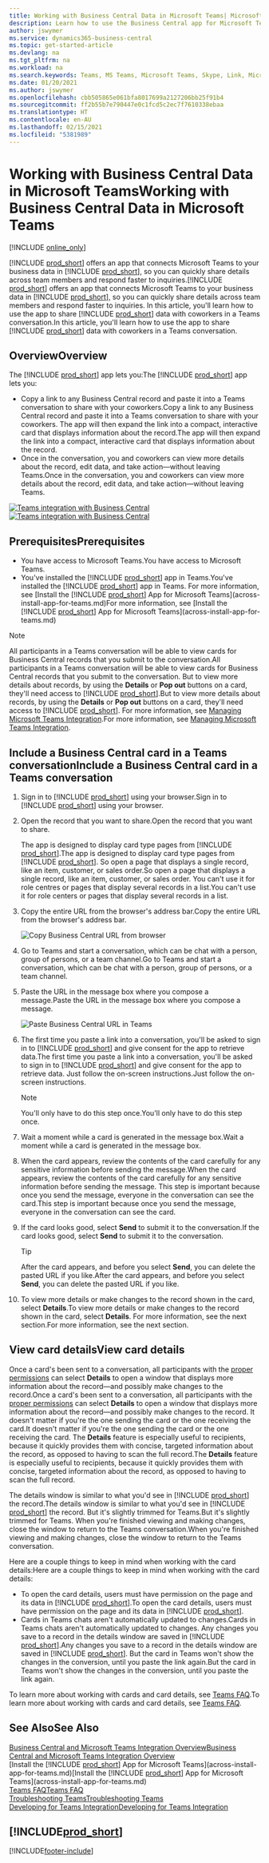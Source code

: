 ```yaml
---
title: Working with Business Central Data in Microsoft Teams| Microsoft Docs
description: Learn how to use the Business Central app for Microsoft Teams.
author: jswymer
ms.service: dynamics365-business-central
ms.topic: get-started-article
ms.devlang: na
ms.tgt_pltfrm: na
ms.workload: na
ms.search.keywords: Teams, MS Teams, Microsoft Teams, Skype, Link, Microsoft 365, collaborate, collaboration, teamwork
ms.date: 01/20/2021
ms.author: jswymer
ms.openlocfilehash: cbb505865e061bfa8017699a2127206bb25f91b4
ms.sourcegitcommit: ff2b55b7e790447e0c1fcd5c2ec7f7610338ebaa
ms.translationtype: HT
ms.contentlocale: en-AU
ms.lasthandoff: 02/15/2021
ms.locfileid: "5381989"
---
```

# <a name="working-with-business-central-data-in-microsoft-teams"></a><span data-ttu-id="8a24e-103">Working with Business Central Data in Microsoft Teams</span><span class="sxs-lookup"><span data-stu-id="8a24e-103">Working with Business Central Data in Microsoft Teams</span></span>

[!INCLUDE [online_only](includes/online_only.md)]

<span data-ttu-id="8a24e-104">[!INCLUDE [prod_short](includes/prod_short.md)] offers an app that connects Microsoft Teams to your business data in [!INCLUDE [prod_short](includes/prod_short.md)], so you can quickly share details across team members and respond faster to inquiries.</span><span class="sxs-lookup"><span data-stu-id="8a24e-104">[!INCLUDE [prod_short](includes/prod_short.md)] offers an app that connects Microsoft Teams to your business data in [!INCLUDE [prod_short](includes/prod_short.md)], so you can quickly share details across team members and respond faster to inquiries.</span></span> <span data-ttu-id="8a24e-105">In this article, you'll learn how to use the app to share [!INCLUDE [prod_short](includes/prod_short.md)] data with coworkers in a Teams conversation.</span><span class="sxs-lookup"><span data-stu-id="8a24e-105">In this article, you'll learn how to use the app to share [!INCLUDE [prod_short](includes/prod_short.md)] data with coworkers in a Teams conversation.</span></span>

## <a name="overview"></a><span data-ttu-id="8a24e-106">Overview</span><span class="sxs-lookup"><span data-stu-id="8a24e-106">Overview</span></span>

<span data-ttu-id="8a24e-107">The [!INCLUDE [prod_short](includes/prod_short.md)] app lets you:</span><span class="sxs-lookup"><span data-stu-id="8a24e-107">The [!INCLUDE [prod_short](includes/prod_short.md)] app lets you:</span></span>

- <span data-ttu-id="8a24e-108">Copy a link to any Business Central record and paste it into a Teams conversation to share with your coworkers.</span><span class="sxs-lookup"><span data-stu-id="8a24e-108">Copy a link to any Business Central record and paste it into a Teams conversation to share with your coworkers.</span></span> <span data-ttu-id="8a24e-109">The app will then expand the link into a compact, interactive card that displays information about the record.</span><span class="sxs-lookup"><span data-stu-id="8a24e-109">The app will then expand the link into a compact, interactive card that displays information about the record.</span></span>
- <span data-ttu-id="8a24e-110">Once in the conversation, you and coworkers can view more details about the record, edit data, and take action&mdash;without leaving Teams.</span><span class="sxs-lookup"><span data-stu-id="8a24e-110">Once in the conversation, you and coworkers can view more details about the record, edit data, and take action&mdash;without leaving Teams.</span></span>

<span data-ttu-id="8a24e-111">[![Teams integration with Business Central](media/teams-intro-v3.png)](media/teams-intro-v3.png#lightbox)</span><span class="sxs-lookup"><span data-stu-id="8a24e-111">[![Teams integration with Business Central](media/teams-intro-v3.png)](media/teams-intro-v3.png#lightbox)</span></span>

## <a name="prerequisites"></a><span data-ttu-id="8a24e-112">Prerequisites</span><span class="sxs-lookup"><span data-stu-id="8a24e-112">Prerequisites</span></span>

- <span data-ttu-id="8a24e-113">You have access to Microsoft Teams.</span><span class="sxs-lookup"><span data-stu-id="8a24e-113">You have access to Microsoft Teams.</span></span>
- <span data-ttu-id="8a24e-114">You've installed the [!INCLUDE [prod_short](includes/prod_short.md)] app in Teams.</span><span class="sxs-lookup"><span data-stu-id="8a24e-114">You've installed the [!INCLUDE [prod_short](includes/prod_short.md)] app in Teams.</span></span> <span data-ttu-id="8a24e-115">For more information, see [Install the [!INCLUDE [prod_short](includes/prod_short.md)] App for Microsoft Teams](across-install-app-for-teams.md)</span><span class="sxs-lookup"><span data-stu-id="8a24e-115">For more information, see [Install the [!INCLUDE [prod_short](includes/prod_short.md)] App for Microsoft Teams](across-install-app-for-teams.md)</span></span>

> [!NOTE]
> <span data-ttu-id="8a24e-116">All participants in a Teams conversation will be able to view cards for Business Central records that you submit to the conversation.</span><span class="sxs-lookup"><span data-stu-id="8a24e-116">All participants in a Teams conversation will be able to view cards for Business Central records that you submit to the conversation.</span></span> <span data-ttu-id="8a24e-117">But to view more details about records, by using the **Details** or **Pop out** buttons on a card, they'll need access to [!INCLUDE [prod_short](includes/prod_short.md)].</span><span class="sxs-lookup"><span data-stu-id="8a24e-117">But to view more details about records, by using the **Details** or **Pop out** buttons on a card, they'll need access to [!INCLUDE [prod_short](includes/prod_short.md)].</span></span> <span data-ttu-id="8a24e-118">For more information, see [Managing Microsoft Teams Integration](admin-teams-integration.md#minimum-requirements-1).</span><span class="sxs-lookup"><span data-stu-id="8a24e-118">For more information, see [Managing Microsoft Teams Integration](admin-teams-integration.md#minimum-requirements-1).</span></span>

## <a name="include-a-business-central-card-in-a-teams-conversation"></a><span data-ttu-id="8a24e-119">Include a Business Central card in a Teams conversation</span><span class="sxs-lookup"><span data-stu-id="8a24e-119">Include a Business Central card in a Teams conversation</span></span>

1. <span data-ttu-id="8a24e-120">Sign in to [!INCLUDE [prod_short](includes/prod_short.md)] using your browser.</span><span class="sxs-lookup"><span data-stu-id="8a24e-120">Sign in to [!INCLUDE [prod_short](includes/prod_short.md)] using your browser.</span></span>
2. <span data-ttu-id="8a24e-121">Open the record that you want to share.</span><span class="sxs-lookup"><span data-stu-id="8a24e-121">Open the record that you want to share.</span></span>

    <span data-ttu-id="8a24e-122">The app is designed to display card type pages from [!INCLUDE [prod_short](includes/prod_short.md)].</span><span class="sxs-lookup"><span data-stu-id="8a24e-122">The app is designed to display card type pages from [!INCLUDE [prod_short](includes/prod_short.md)].</span></span> <span data-ttu-id="8a24e-123">So open a page that displays a single record, like an item, customer, or sales order.</span><span class="sxs-lookup"><span data-stu-id="8a24e-123">So open a page that displays a single record, like an item, customer, or sales order.</span></span> <span data-ttu-id="8a24e-124">You can't use it for role centres or pages that display several records in a list.</span><span class="sxs-lookup"><span data-stu-id="8a24e-124">You can't use it for role centers or pages that display several records in a list.</span></span>

3. <span data-ttu-id="8a24e-125">Copy the entire URL from the browser's address bar.</span><span class="sxs-lookup"><span data-stu-id="8a24e-125">Copy the entire URL from the browser's address bar.</span></span>

   ![Copy Business Central URL from browser](media/teams-url-v2.png)
4. <span data-ttu-id="8a24e-127">Go to Teams and start a conversation, which can be chat with a person, group of persons, or a team channel.</span><span class="sxs-lookup"><span data-stu-id="8a24e-127">Go to Teams and start a conversation, which can be chat with a person, group of persons, or a team channel.</span></span>

    <!--Teams imposes a few limitations here eg. you cannot unfurl a link during a Voice/Video call :/ We should probably only mention this in a Troubleshooting section (and i hope it will also be fixed soon)-->
5. <span data-ttu-id="8a24e-128">Paste the URL in the message box where you compose a message.</span><span class="sxs-lookup"><span data-stu-id="8a24e-128">Paste the URL in the message box where you compose a message.</span></span>

   ![Paste Business Central URL in Teams](media/teams-paste-url-v2.png)
6. <span data-ttu-id="8a24e-130">The first time you paste a link into a conversation, you'll be asked to sign in to [!INCLUDE [prod_short](includes/prod_short.md)] and give consent for the app to retrieve data.</span><span class="sxs-lookup"><span data-stu-id="8a24e-130">The first time you paste a link into a conversation, you'll be asked to sign in to [!INCLUDE [prod_short](includes/prod_short.md)] and give consent for the app to retrieve data.</span></span> <span data-ttu-id="8a24e-131">Just follow the on-screen instructions.</span><span class="sxs-lookup"><span data-stu-id="8a24e-131">Just follow the on-screen instructions.</span></span>

    > [!NOTE]
    > <span data-ttu-id="8a24e-132">You'll only have to do this step once.</span><span class="sxs-lookup"><span data-stu-id="8a24e-132">You'll only have to do this step once.</span></span>

7. <span data-ttu-id="8a24e-133">Wait a moment while a card is generated in the message box.</span><span class="sxs-lookup"><span data-stu-id="8a24e-133">Wait a moment while a card is generated in the message box.</span></span>

8. <span data-ttu-id="8a24e-134">When the card appears, review the contents of the card carefully for any sensitive information before sending the message.</span><span class="sxs-lookup"><span data-stu-id="8a24e-134">When the card appears, review the contents of the card carefully for any sensitive information before sending the message.</span></span> <span data-ttu-id="8a24e-135">This step is important because once you send the message, everyone in the conversation can see the card.</span><span class="sxs-lookup"><span data-stu-id="8a24e-135">This step is important because once you send the message, everyone in the conversation can see the card.</span></span>

9. <span data-ttu-id="8a24e-136">If the card looks good, select **Send** to submit it to the conversation.</span><span class="sxs-lookup"><span data-stu-id="8a24e-136">If the card looks good, select **Send** to submit it to the conversation.</span></span>

    > [!TIP]
    > <span data-ttu-id="8a24e-137">After the card appears, and before you select **Send**, you can delete the pasted URL if you like.</span><span class="sxs-lookup"><span data-stu-id="8a24e-137">After the card appears, and before you select **Send**, you can delete the pasted URL if you like.</span></span>

10. <span data-ttu-id="8a24e-138">To view more details or make changes to the record shown in the card, select **Details**.</span><span class="sxs-lookup"><span data-stu-id="8a24e-138">To view more details or make changes to the record shown in the card, select **Details**.</span></span> <span data-ttu-id="8a24e-139">For more information, see the next section.</span><span class="sxs-lookup"><span data-stu-id="8a24e-139">For more information, see the next section.</span></span>

## <a name="view-card-details"></a><span data-ttu-id="8a24e-140">View card details</span><span class="sxs-lookup"><span data-stu-id="8a24e-140">View card details</span></span>

<span data-ttu-id="8a24e-141">Once a card's been sent to a conversation, all participants with the [proper permissions](admin-teams-integration.md#permissions) can select **Details** to open a window that displays more information about the record&mdash;and possibly make changes to the record.</span><span class="sxs-lookup"><span data-stu-id="8a24e-141">Once a card's been sent to a conversation, all participants with the [proper permissions](admin-teams-integration.md#permissions) can select **Details** to open a window that displays more information about the record&mdash;and possibly make changes to the record.</span></span> <span data-ttu-id="8a24e-142">It doesn't matter if you're the one sending the card or the one receiving the card.</span><span class="sxs-lookup"><span data-stu-id="8a24e-142">It doesn't matter if you're the one sending the card or the one receiving the card.</span></span> <span data-ttu-id="8a24e-143">The **Details** feature is especially useful to recipients, because it quickly provides them with concise, targeted information about the record, as opposed to having to scan the full record.</span><span class="sxs-lookup"><span data-stu-id="8a24e-143">The **Details** feature is especially useful to recipients, because it quickly provides them with concise, targeted information about the record, as opposed to having to scan the full record.</span></span>

<span data-ttu-id="8a24e-144">The details window is similar to what you'd see in [!INCLUDE [prod_short](includes/prod_short.md)] the record.</span><span class="sxs-lookup"><span data-stu-id="8a24e-144">The details window is similar to what you'd see in [!INCLUDE [prod_short](includes/prod_short.md)] the record.</span></span> <span data-ttu-id="8a24e-145">But it's slightly trimmed for Teams.</span><span class="sxs-lookup"><span data-stu-id="8a24e-145">But it's slightly trimmed for Teams.</span></span> <span data-ttu-id="8a24e-146">When you're finished viewing and making changes, close the window to return to the Teams conversation.</span><span class="sxs-lookup"><span data-stu-id="8a24e-146">When you're finished viewing and making changes, close the window to return to the Teams conversation.</span></span>

<span data-ttu-id="8a24e-147">Here are a couple things to keep in mind when working with the card details:</span><span class="sxs-lookup"><span data-stu-id="8a24e-147">Here are a couple things to keep in mind when working with the card details:</span></span>

- <span data-ttu-id="8a24e-148">To open the card details, users must have permission on the page and its data in [!INCLUDE [prod_short](includes/prod_short.md)].</span><span class="sxs-lookup"><span data-stu-id="8a24e-148">To open the card details, users must have permission on the page and its data in [!INCLUDE [prod_short](includes/prod_short.md)].</span></span>
- <span data-ttu-id="8a24e-149">Cards in Teams chats aren't automatically updated to changes.</span><span class="sxs-lookup"><span data-stu-id="8a24e-149">Cards in Teams chats aren't automatically updated to changes.</span></span> <span data-ttu-id="8a24e-150">Any changes you save to a record in the details window are saved in [!INCLUDE [prod_short](includes/prod_short.md)].</span><span class="sxs-lookup"><span data-stu-id="8a24e-150">Any changes you save to a record in the details window are saved in [!INCLUDE [prod_short](includes/prod_short.md)].</span></span> <span data-ttu-id="8a24e-151">But the card in Teams won't show the changes in the conversion, until you paste the link again.</span><span class="sxs-lookup"><span data-stu-id="8a24e-151">But the card in Teams won't show the changes in the conversion, until you paste the link again.</span></span>

<span data-ttu-id="8a24e-152">To learn more about working with cards and card details, see [Teams FAQ](teams-faq.md).</span><span class="sxs-lookup"><span data-stu-id="8a24e-152">To learn more about working with cards and card details, see [Teams FAQ](teams-faq.md).</span></span>

## <a name="see-also"></a><span data-ttu-id="8a24e-153">See Also</span><span class="sxs-lookup"><span data-stu-id="8a24e-153">See Also</span></span>

[<span data-ttu-id="8a24e-154">Business Central and Microsoft Teams Integration Overview</span><span class="sxs-lookup"><span data-stu-id="8a24e-154">Business Central and Microsoft Teams Integration Overview</span></span>](across-teams-overview.md)  
<span data-ttu-id="8a24e-155">[Install the [!INCLUDE [prod_short](includes/prod_short.md)] App for Microsoft Teams](across-install-app-for-teams.md)</span><span class="sxs-lookup"><span data-stu-id="8a24e-155">[Install the [!INCLUDE [prod_short](includes/prod_short.md)] App for Microsoft Teams](across-install-app-for-teams.md)</span></span>  
[<span data-ttu-id="8a24e-156">Teams FAQ</span><span class="sxs-lookup"><span data-stu-id="8a24e-156">Teams FAQ</span></span>](teams-faq.md)  
[<span data-ttu-id="8a24e-157">Troubleshooting Teams</span><span class="sxs-lookup"><span data-stu-id="8a24e-157">Troubleshooting Teams</span></span>](admin-teams-troubleshooting.md)  
[<span data-ttu-id="8a24e-158">Developing for Teams Integration</span><span class="sxs-lookup"><span data-stu-id="8a24e-158">Developing for Teams Integration</span></span>](/dynamics365/business-central/dev-itpro/developer/devenv-develop-for-teams)  

## [!INCLUDE[prod_short](includes/free_trial_md.md)]  


[!INCLUDE[footer-include](includes/footer-banner.md)]